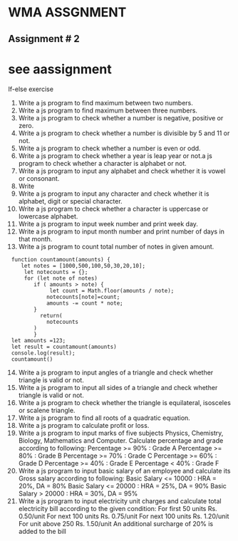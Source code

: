 # WMA ASSGNMENT 
## Assignment # 2
# see aassignment
If-else exercise
1. Write a js program to find maximum between two numbers.
2. Write a js program to find maximum between three numbers.
3. Write a js program to check whether a number is negative, positive or zero.
4. Write a js program to check whether a number is divisible by 5 and 11 or not.
5. Write a js program to check whether a number is even or odd.
6. Write a js program to check whether a year is leap year or not.a js program to check whether a character is alphabet or not.
8. Write a js program to input any alphabet and check whether it is vowel or consonant.
7. Write 
9. Write a js program to input any character and check whether it is alphabet, digit or special character.
10. Write a js program to check whether a character is uppercase or lowercase alphabet.
11. Write a js program to input week number and print week day.
12. Write a js program to input month number and print number of days in that month.
13. Write a js program to count total number of notes in given amount.
```
 function countamount(amounts) {
    let notes = [1000,500,100,50,30,20,10];
     let notecounts = {};
     for (let note of notes)
        if ( amounts > note) {
             let count = Math.floor(amounts / note);
            notecounts[note]=count;
            amounts -= count * note;
        } 
          return(
            notecounts
        )
        }
 let amounts =123;
 let result = countamount(amounts)
 console.log(result);
 countamount()
```
14. Write a js program to input angles of a triangle and check whether triangle is valid or not.
15. Write a js program to input all sides of a triangle and check whether triangle is valid or not.
16. Write a js program to check whether the triangle is equilateral, isosceles or scalene triangle.
17. Write a js program to find all roots of a quadratic equation.
18. Write a js program to calculate profit or loss.
19. Write a js program to input marks of five subjects Physics, Chemistry, Biology, Mathematics and Computer. Calculate percentage and grade according to following:
Percentage >= 90% : Grade A
Percentage >= 80% : Grade B
Percentage >= 70% : Grade C
Percentage >= 60% : Grade D
Percentage >= 40% : Grade E
Percentage < 40% : Grade F
20. Write a js program to input basic salary of an employee and calculate its Gross salary according to following:
Basic Salary <= 10000 : HRA = 20%, DA = 80%
Basic Salary <= 20000 : HRA = 25%, DA = 90%
Basic Salary > 20000 : HRA = 30%, DA = 95%
21. Write a js program to input electricity unit charges and calculate total electricity bill according to the given condition:
For first 50 units Rs. 0.50/unit
For next 100 units Rs. 0.75/unit
For next 100 units Rs. 1.20/unit
For unit above 250 Rs. 1.50/unit
An additional surcharge of 20% is added to the bill

